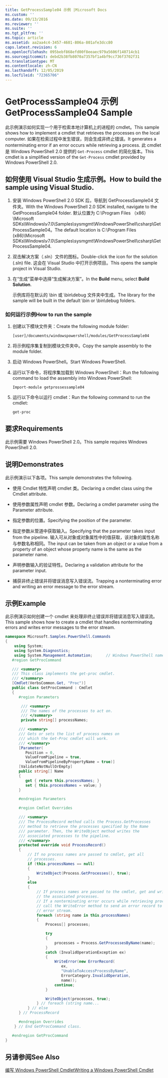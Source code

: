 ```yaml
---
title: GetProcessSample04 示例 |Microsoft Docs
ms.custom: ''
ms.date: 09/13/2016
ms.reviewer: ''
ms.suite: ''
ms.tgt_pltfrm: ''
ms.topic: article
ms.assetid: aa2aa4c4-3457-4601-806a-801afe3dcc80
caps.latest.revision: 6
ms.openlocfilehash: 095bebf868efd00f8eeaec979a5606f140714cb1
ms.sourcegitcommit: debd2b38fb8070a7357bf1a4bf9cc736f3702f31
ms.translationtype: MT
ms.contentlocale: zh-CN
ms.lasthandoff: 12/05/2019
ms.locfileid: "72365706"
---
```

# <a name="getprocesssample04-sample"></a><span data-ttu-id="08d41-102">GetProcessSample04 示例</span><span class="sxs-lookup"><span data-stu-id="08d41-102">GetProcessSample04 Sample</span></span>

<span data-ttu-id="08d41-103">此示例演示如何实现一个用于检索本地计算机上的进程的 cmdlet。</span><span class="sxs-lookup"><span data-stu-id="08d41-103">This sample shows how to implement a cmdlet that retrieves the processes on the local computer.</span></span> <span data-ttu-id="08d41-104">如果在检索过程中发生错误，则会生成非终止错误。</span><span class="sxs-lookup"><span data-stu-id="08d41-104">It generates a nonterminating error if an error occurs while retrieving a process.</span></span> <span data-ttu-id="08d41-105">此 cmdlet 是 Windows PowerShell 2.0 提供的 `Get-Process` cmdlet 的简化版本。</span><span class="sxs-lookup"><span data-stu-id="08d41-105">This cmdlet is a simplified version of the `Get-Process` cmdlet provided by Windows PowerShell 2.0.</span></span>

## <a name="how-to-build-the-sample-using-visual-studio"></a><span data-ttu-id="08d41-106">如何使用 Visual Studio 生成示例。</span><span class="sxs-lookup"><span data-stu-id="08d41-106">How to build the sample using Visual Studio.</span></span>

1. <span data-ttu-id="08d41-107">安装 Windows PowerShell 2.0 SDK 后，导航到 GetProcessSample04 文件夹。</span><span class="sxs-lookup"><span data-stu-id="08d41-107">With the Windows PowerShell 2.0 SDK installed, navigate to the GetProcessSample04 folder.</span></span> <span data-ttu-id="08d41-108">默认位置为 C:\Program Files （x86） \Microsoft SDKs\Windows\v7.0\Samples\sysmgmt\WindowsPowerShell\csharp\GetProcessSample04。</span><span class="sxs-lookup"><span data-stu-id="08d41-108">The default location is C:\Program Files (x86)\Microsoft SDKs\Windows\v7.0\Samples\sysmgmt\WindowsPowerShell\csharp\GetProcessSample04.</span></span>

2. <span data-ttu-id="08d41-109">双击解决方案（.sln）文件的图标。</span><span class="sxs-lookup"><span data-stu-id="08d41-109">Double-click the icon for the solution (.sln) file.</span></span> <span data-ttu-id="08d41-110">这会在 Visual Studio 中打开示例项目。</span><span class="sxs-lookup"><span data-stu-id="08d41-110">This opens the sample project in Visual Studio.</span></span>

3. <span data-ttu-id="08d41-111">在“生成”菜单中选择“生成解决方案”。</span><span class="sxs-lookup"><span data-stu-id="08d41-111">In the **Build** menu, select **Build Solution**.</span></span>

    <span data-ttu-id="08d41-112">示例库将在默认的 \bin 或 \bin\debug 文件夹中生成。</span><span class="sxs-lookup"><span data-stu-id="08d41-112">The library for the sample will be built in the default \bin or \bin\debug folders.</span></span>

### <a name="how-to-run-the-sample"></a><span data-ttu-id="08d41-113">如何运行示例</span><span class="sxs-lookup"><span data-stu-id="08d41-113">How to run the sample</span></span>

1. <span data-ttu-id="08d41-114">创建以下模块文件夹：</span><span class="sxs-lookup"><span data-stu-id="08d41-114">Create the following module folder:</span></span>

    `[user]/documents/windowspowershell/modules/GetProcessSample04`

2. <span data-ttu-id="08d41-115">将示例程序集复制到模块文件夹中。</span><span class="sxs-lookup"><span data-stu-id="08d41-115">Copy the sample assembly to the module folder.</span></span>

3. <span data-ttu-id="08d41-116">启动 Windows PowerShell。</span><span class="sxs-lookup"><span data-stu-id="08d41-116">Start Windows PowerShell.</span></span>

4. <span data-ttu-id="08d41-117">运行以下命令，将程序集加载到 Windows PowerShell：</span><span class="sxs-lookup"><span data-stu-id="08d41-117">Run the following command to load the assembly into Windows PowerShell:</span></span>

    `Import-module getprossessample04`

5. <span data-ttu-id="08d41-118">运行以下命令以运行 cmdlet：</span><span class="sxs-lookup"><span data-stu-id="08d41-118">Run the following command to run the cmdlet:</span></span>

    `get-proc`

## <a name="requirements"></a><span data-ttu-id="08d41-119">要求</span><span class="sxs-lookup"><span data-stu-id="08d41-119">Requirements</span></span>

<span data-ttu-id="08d41-120">此示例需要 Windows PowerShell 2.0。</span><span class="sxs-lookup"><span data-stu-id="08d41-120">This sample requires Windows PowerShell 2.0.</span></span>

## <a name="demonstrates"></a><span data-ttu-id="08d41-121">说明</span><span class="sxs-lookup"><span data-stu-id="08d41-121">Demonstrates</span></span>

<span data-ttu-id="08d41-122">此示例演示以下各项。</span><span class="sxs-lookup"><span data-stu-id="08d41-122">This sample demonstrates the following.</span></span>

- <span data-ttu-id="08d41-123">使用 Cmdlet 特性声明 cmdlet 类。</span><span class="sxs-lookup"><span data-stu-id="08d41-123">Declaring a cmdlet class using the Cmdlet attribute.</span></span>

- <span data-ttu-id="08d41-124">使用参数属性声明 cmdlet 参数。</span><span class="sxs-lookup"><span data-stu-id="08d41-124">Declaring a cmdlet parameter using the Parameter attribute.</span></span>

- <span data-ttu-id="08d41-125">指定参数的位置。</span><span class="sxs-lookup"><span data-stu-id="08d41-125">Specifying the position of the parameter.</span></span>

- <span data-ttu-id="08d41-126">指定参数从管道中获取输入。</span><span class="sxs-lookup"><span data-stu-id="08d41-126">Specifying that the parameter takes input from the pipeline.</span></span> <span data-ttu-id="08d41-127">输入可从对象或对象属性中的值获取，该对象的属性名称与参数名称相同。</span><span class="sxs-lookup"><span data-stu-id="08d41-127">The input can be taken from an object or a value from a property of an object whose property name is the same as the parameter name.</span></span>

- <span data-ttu-id="08d41-128">声明参数输入的验证特性。</span><span class="sxs-lookup"><span data-stu-id="08d41-128">Declaring a validation attribute for the parameter input.</span></span>

- <span data-ttu-id="08d41-129">捕获非终止错误并将错误消息写入错误流。</span><span class="sxs-lookup"><span data-stu-id="08d41-129">Trapping a nonterminating error and writing an error message to the error stream.</span></span>

## <a name="example"></a><span data-ttu-id="08d41-130">示例</span><span class="sxs-lookup"><span data-stu-id="08d41-130">Example</span></span>

<span data-ttu-id="08d41-131">此示例演示如何创建一个 cmdlet 来处理非终止错误并将错误消息写入错误流。</span><span class="sxs-lookup"><span data-stu-id="08d41-131">This sample shows how to create a cmdlet that handles nonterminating errors and writes error messages to the error stream.</span></span>

```csharp
namespace Microsoft.Samples.PowerShell.Commands
{
    using System;
    using System.Diagnostics;
    using System.Management.Automation;      // Windows PowerShell namespace.
   #region GetProcCommand

   /// <summary>
   /// This class implements the get-proc cmdlet.
   /// </summary>
   [Cmdlet(VerbsCommon.Get, "Proc")]
   public class GetProcCommand : Cmdlet
   {
      #region Parameters

       /// <summary>
       /// The names of the processes to act on.
       /// </summary>
       private string[] processNames;

      /// <summary>
      /// Gets or sets the list of process names on
      /// which the Get-Proc cmdlet will work.
      /// </summary>
      [Parameter(
         Position = 0,
         ValueFromPipeline = true,
         ValueFromPipelineByPropertyName = true)]
      [ValidateNotNullOrEmpty]
      public string[] Name
      {
         get { return this.processNames; }
         set { this.processNames = value; }
      }

      #endregion Parameters

      #region Cmdlet Overrides

      /// <summary>
      /// The ProcessRecord method calls the Process.GetProcesses
      /// method to retrieve the processes specified by the Name
      /// parameter. Then, the WriteObject method writes the
      /// associated processes to the pipeline.
      /// </summary>
      protected override void ProcessRecord()
      {
          // If no process names are passed to cmdlet, get all
          // processes.
          if (this.processNames == null)
          {
              WriteObject(Process.GetProcesses(), true);
          }
          else
          {
              // If process names are passed to the cmdlet, get and write
              // the associated processes.
              // If a nonterminating error occurs while retrieving processes,
              // call the WriteError method to send an error record to the
              // error stream.
              foreach (string name in this.processNames)
              {
                  Process[] processes;

                  try
                  {
                      processes = Process.GetProcessesByName(name);
                  }
                  catch (InvalidOperationException ex)
                  {
                      WriteError(new ErrorRecord(
                         ex,
                         "UnableToAccessProcessByName",
                         ErrorCategory.InvalidOperation,
                         name));
                      continue;
                  }

                  WriteObject(processes, true);
              } // foreach (string name...
          } // else
      } // ProcessRecord

      #endregion Overrides
    } // End GetProcCommand class.

   #endregion GetProcCommand
}
```

## <a name="see-also"></a><span data-ttu-id="08d41-132">另请参阅</span><span class="sxs-lookup"><span data-stu-id="08d41-132">See Also</span></span>

[<span data-ttu-id="08d41-133">编写 Windows PowerShell Cmdlet</span><span class="sxs-lookup"><span data-stu-id="08d41-133">Writing a Windows PowerShell Cmdlet</span></span>](./writing-a-windows-powershell-cmdlet.md)

